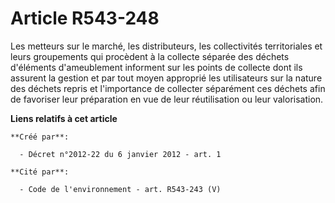 # Article R543-248

Les metteurs sur le marché, les distributeurs, les collectivités territoriales et leurs groupements qui procèdent à la
collecte séparée des déchets d'éléments d'ameublement informent sur les points de collecte dont ils assurent la gestion et
par tout moyen approprié les utilisateurs sur la nature des déchets repris et l'importance de collecter séparément ces
déchets afin de favoriser leur préparation en vue de leur réutilisation ou leur valorisation.

**Liens relatifs à cet article**

	**Créé par**:

	  - Décret n°2012-22 du 6 janvier 2012 - art. 1

	**Cité par**:

	  - Code de l'environnement - art. R543-243 (V)
